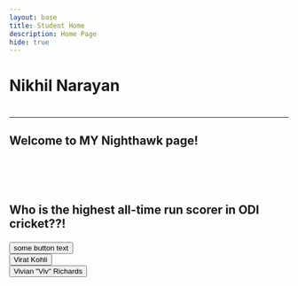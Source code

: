 ```yaml
---
layout: base
title: Student Home 
description: Home Page
hide: true
---
```


<h1>Nikhil Narayan<h1>
<hr>
<h2>Welcome to MY Nighthawk page!<h2>
<br></br>
<p>Who is the highest all-time run scorer in ODI cricket??!</p>
<button>some button text</button>
<div>
    <button>Virat Kohli</button>
</div>

<div>
    <button>Vivian "Viv" Richards</button>
</div>



